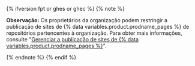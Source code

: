 {% ifversion fpt or ghes or ghec %}
{% note %}

**Observação:** Os proprietários da organização podem restringir a publicação de sites de {% data variables.product.prodname_pages %} de repositórios pertencentes à organização. Para obter mais informações, consulte "[Gerenciar a publicação de sites de {% data variables.product.prodname_pages %}](/organizations/managing-organization-settings/managing-the-publication-of-github-pages-sites-for-your-organization)".

{% endnote %}
{% endif %}
